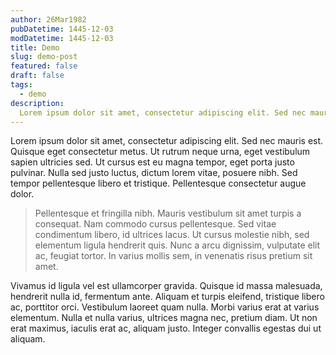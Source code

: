 ```yaml
---
author: 26Mar1982
pubDatetime: 1445-12-03
modDatetime: 1445-12-03
title: Demo
slug: demo-post
featured: false
draft: false
tags:
  - demo
description:
  Lorem ipsum dolor sit amet, consectetur adipiscing elit. Sed nec mauris est. Quisque eget consectetur metus. Ut rutrum neque urna, eget vestibulum sapien ultricies sed.
---
```


Lorem ipsum dolor sit amet, consectetur adipiscing elit. Sed nec mauris est. Quisque eget consectetur metus. Ut rutrum neque urna, eget vestibulum sapien ultricies sed. Ut cursus est eu magna tempor, eget porta justo pulvinar. Nulla sed justo luctus, dictum lorem vitae, posuere nibh. Sed tempor pellentesque libero et tristique. Pellentesque consectetur augue dolor.

> Pellentesque et fringilla nibh. Mauris vestibulum sit amet turpis a consequat. Nam commodo cursus pellentesque. Sed vitae condimentum libero, id ultrices lacus. Ut cursus molestie nibh, sed elementum ligula hendrerit quis. Nunc a arcu dignissim, vulputate elit ac, feugiat tortor. In varius mollis sem, in venenatis risus pretium sit amet.

Vivamus id ligula vel est ullamcorper gravida. Quisque id massa malesuada, hendrerit nulla id, fermentum ante. Aliquam et turpis eleifend, tristique libero ac, porttitor orci. Vestibulum laoreet quam nulla. Morbi varius erat at varius elementum. Nulla et nulla varius, ultrices magna nec, pretium diam. Ut non erat maximus, iaculis erat ac, aliquam justo. Integer convallis egestas dui ut aliquam.
